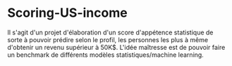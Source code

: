 # Scoring-US-income
Il s'agit d'un projet d'élaboration d'un score d'appétence statistique de sorte à pouvoir prédire selon le profil, les personnes les plus à même d'obtenir un revenu supérieur à 50K$. L'idée maîtresse est de pouvoir faire un benchmark de différents modèles statistiques/machine learning.
